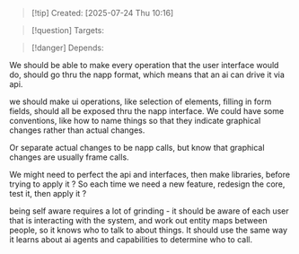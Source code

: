 
>[!tip] Created: [2025-07-24 Thu 10:16]

>[!question] Targets: 

>[!danger] Depends: 

We should be able to make every operation that the user interface would do, should go thru the napp format, which means that an ai can drive it via api.

we should make ui operations, like selection of elements, filling in form fields, should all be exposed thru the napp interface.  We could have some conventions, like how to name things so that they indicate graphical changes rather than actual changes.

Or separate actual changes to be napp calls, but know that graphical changes are usually frame calls.

We might need to perfect the api and interfaces, then make libraries, before trying to apply it ?
So each time we need a new feature, redesign the core, test it, then apply it ?

being self aware requires a lot of grinding - it should be aware of each user that is interacting with the system, and work out entity maps between people, so it knows who to talk to about things.  It should use the same way it learns about ai agents and capabilities to determine who to call.